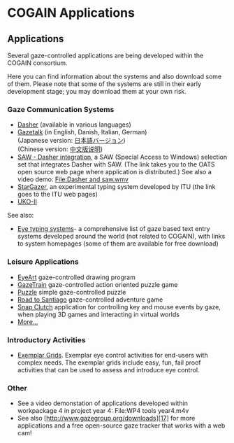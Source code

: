 # COGAIN Applications


##  Applications 

Several gaze-controlled applications are being developed within the COGAIN consortium. 

Here you can find information about the systems and also download some of them. Please note that some of the systems are still in their early development stage; you may download them at your own risk. 

###  Gaze Communication Systems 

-   [Dasher][1]  (available in various languages)
-   [Gazetalk][2]  (in English, Danish, Italian, German)  
    (Japanese version:  [日本語バージョン][3])  
    (Chinese version:  [中文版说明][4])
-   [SAW - Dasher integration][5], a SAW (Special Access to Windows) selection set that integrates Dasher with SAW. (The link takes you to the OATS open source web page where application is distributed.) See also a video demo:  [File:Dasher and saw.wmv][6]
-   [StarGazer][7], an experimental typing system developed by ITU (the link goes to the ITU web pages)
-   [UKO-II][8] 

See also: 

* [Eye typing systems][9]\- a comprehensive list of gaze based text entry systems developed around the world (not related to COGAIN), with links to system homepages (some of them are available for free download) 

###  Leisure Applications 

* [EyeArt][10] gaze-controlled drawing program 
* [GazeTrain][11] gaze-controlled action oriented puzzle game 
* [Puzzle][12] simple gaze-controlled puzzle 
* [Road to Santiago][13] gaze-controlled adventure game 
* [Snap Clutch][14] application for controlling key and mouse events by gaze, when playing 3D games and interacting in virtual worlds 
* [More...][15]

###  Introductory Activities 

* [Exemplar Grids][16]. Exemplar eye control activities for end-users with complex needs. The exemplar grids include easy, fun, fail proof activities that can be used to assess and introduce eye control. 

###  Other 

* See a video demonstation of applications developed within workpackage 4 in project year 4: File:WP4 tools year4.m4v
* See also [http://www.gazegroup.org/downloads][17] for more applications and a free open-source gaze tracker that works with a web cam!

[1]: /main/Applications/Dasher.md
[2]: /main/Applications/GazeTalk.md
[3]: /main/Applications/GazeTalkJapan.md
[4]: /main/Applications/GazeTalkChinese.md
[5]: http://www.oatsoft.org/Software/saw-resources/downloads/2.3
[6]: /Videos/Dasher_and_saw.wmv
[7]: http://www.gazegroup.org/research/14
[8]: /main/Applications/UKO.md
[9]: http://www.cogain.org/wiki/Eye_Typing_Systems
[10]: /main/Applications/EyeArt.md
[11]: /main/Applications/GazeTrain.md
[12]: /main/Applications/Puzzle.md
[13]: /main/Applications/Santiago.md
[14]: /main/Applications/SnapClutch.md
[15]: /main/Applications/LeisureApp.md
[16]: /main/Applications/ExemplarsGrids.md
[17]: http://www.gazegroup.org/downloads
<!--stackedit_data:
eyJoaXN0b3J5IjpbMTU1NDI4ODkxMSwtNjM0Nzc4MTUsMTUwND
k3OTMwNCwxMjI4MjkwMTQ4XX0=
-->